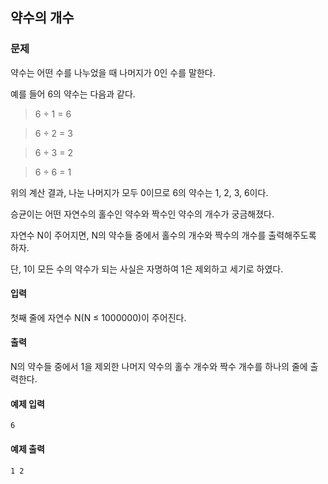 ## 약수의 개수

### 문제

약수는 어떤 수를 나누었을 때 나머지가 0인 수를 말한다.

예를 들어 6의 약수는 다음과 같다.

> 6 ÷ 1 = 6

> 6 ÷ 2 = 3

> 6 ÷ 3 = 2

> 6 ÷ 6 = 1

위의 계산 결과, 나눈 나머지가 모두 0이므로 6의 약수는 1, 2, 3, 6이다.

승균이는 어떤 자연수의 홀수인 약수와 짝수인 약수의 개수가 궁금해졌다.

자연수 N이 주어지면, N의 약수들 중에서 홀수의 개수와 짝수의 개수를 출력해주도록 하자.

단, 1이 모든 수의 약수가 되는 사실은 자명하여 1은 제외하고 세기로 하였다.

#### 입력

첫째 줄에 자연수 N(N ≤ 1000000)이 주어진다.

#### 출력

N의 약수들 중에서 1을 제외한 나머지 약수의 홀수 개수와 짝수 개수를 하나의 줄에 출력한다.

#### 예제 입력

```
6
```

#### 예제 출력

```
1 2
```
